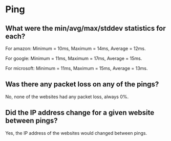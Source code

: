 # Ping
## What were the min/avg/max/stddev statistics for each?
For amazon: 
Minimum = 10ms, Maximum = 14ms, Average = 12ms.

For google: 
Minimum = 11ms, Maximum = 17ms, Average = 15ms.

For microsoft:
Minimum = 11ms, Maximum = 15ms, Average = 13ms.

## Was there any packet loss on any of the pings?
No, none of the websites had any packet loss, always 0%.

## Did the IP address change for a given website between pings?
Yes, the IP address of the websites would changed between pings.
